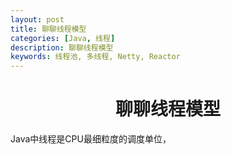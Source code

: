 ```yaml
---
layout: post
title: 聊聊线程模型
categories: [Java, 线程]
description: 聊聊线程模型
keywords: 线程池, 多线程, Netty, Reactor 
---
```


<h1 align="center">聊聊线程模型</h1>
Java中线程是CPU最细粒度的调度单位，